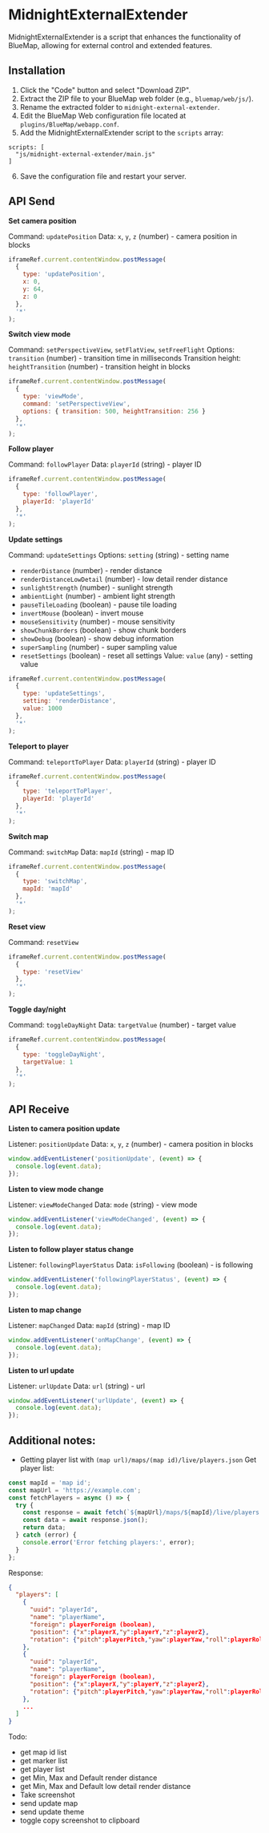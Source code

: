 # MidnightExternalExtender

MidnightExternalExtender is a script that enhances the functionality of BlueMap, allowing for external control and extended features.

## Installation

1. Click the "Code" button and select "Download ZIP".
2. Extract the ZIP file to your BlueMap web folder (e.g., `bluemap/web/js/`).
3. Rename the extracted folder to `midnight-external-extender`.
4. Edit the BlueMap Web configuration file located at `plugins/BlueMap/webapp.conf`.
5. Add the MidnightExternalExtender script to the `scripts` array:

```
scripts: [
  "js/midnight-external-extender/main.js"
]
```

6. Save the configuration file and restart your server.

## API Send

**Set camera position**


Command: `updatePosition`
Data: `x`, `y`, `z` (number) - camera position in blocks

```javascript
iframeRef.current.contentWindow.postMessage(
  { 
    type: 'updatePosition', 
    x: 0, 
    y: 64, 
    z: 0 
  }, 
  '*'
);
```


**Switch view mode**


Command: `setPerspectiveView`, `setFlatView`, `setFreeFlight`
Options: `transition` (number) - transition time in milliseconds
Transition height: `heightTransition` (number) - transition height in blocks

```javascript
iframeRef.current.contentWindow.postMessage(
  { 
    type: 'viewMode', 
    command: 'setPerspectiveView', 
    options: { transition: 500, heightTransition: 256 } 
  }, 
  '*'
);
```


**Follow player**


Command: `followPlayer`
Data: `playerId` (string) - player ID

```javascript
iframeRef.current.contentWindow.postMessage(
  { 
    type: 'followPlayer', 
    playerId: 'playerId' 
  }, 
  '*'
);
```


**Update settings**


Command: `updateSettings`
Options: `setting` (string) - setting name

- `renderDistance` (number) - render distance
- `renderDistanceLowDetail` (number) - low detail render distance
- `sunlightStrength` (number) - sunlight strength
- `ambientLight` (number) - ambient light strength
- `pauseTileLoading` (boolean) - pause tile loading
- `invertMouse` (boolean) - invert mouse
- `mouseSensitivity` (number) - mouse sensitivity
- `showChunkBorders` (boolean) - show chunk borders
- `showDebug` (boolean) - show debug information
- `superSampling` (number) - super sampling value
- `resetSettings` (boolean) - reset all settings
  Value: `value` (any) - setting value

```javascript
iframeRef.current.contentWindow.postMessage(
  { 
    type: 'updateSettings', 
    setting: 'renderDistance', 
    value: 1000 
  }, 
  '*'
);
```


**Teleport to player**


Command: `teleportToPlayer`
Data: `playerId` (string) - player ID

```javascript
iframeRef.current.contentWindow.postMessage(
  { 
    type: 'teleportToPlayer', 
    playerId: 'playerId' 
  }, 
  '*'
);
```


**Switch map**


Command: `switchMap`
Data: `mapId` (string) - map ID

```javascript
iframeRef.current.contentWindow.postMessage(
  { 
    type: 'switchMap', 
    mapId: 'mapId' 
  }, 
  '*'
);
```


**Reset view**


Command: `resetView`

```javascript
iframeRef.current.contentWindow.postMessage(
  { 
    type: 'resetView' 
  }, 
  '*'
);
```


**Toggle day/night**


Command: `toggleDayNight`
Data: `targetValue` (number) - target value

```javascript
iframeRef.current.contentWindow.postMessage(
  { 
    type: 'toggleDayNight', 
    targetValue: 1 
  }, 
  '*'
);
```

## API Receive


**Listen to camera position update**


Listener: `positionUpdate`
Data: `x`, `y`, `z` (number) - camera position in blocks

```javascript
window.addEventListener('positionUpdate', (event) => {
  console.log(event.data);
});
```


**Listen to view mode change**


Listener: `viewModeChanged`
Data: `mode` (string) - view mode

```javascript
window.addEventListener('viewModeChanged', (event) => {
  console.log(event.data);
});
```


**Listen to follow player status change**


Listener: `followingPlayerStatus`
Data: `isFollowing` (boolean) - is following

```javascript
window.addEventListener('followingPlayerStatus', (event) => {
  console.log(event.data);
});
```


**Listen to map change**


Listener: `mapChanged`
Data: `mapId` (string) - map ID

```javascript
window.addEventListener('onMapChange', (event) => {
  console.log(event.data);
});
```


**Listen to url update**


Listener: `urlUpdate`
Data: `url` (string) - url

```javascript
window.addEventListener('urlUpdate', (event) => {
  console.log(event.data);
});
```

## Additional notes:

- Getting player list with `(map url)/maps/(map id)/live/players.json`
  Get player list:

```javascript
const mapId = 'map id';
const mapUrl = 'https://example.com';
const fetchPlayers = async () => {
  try {
    const response = await fetch(`${mapUrl}/maps/${mapId}/live/players.json`);
    const data = await response.json();
    return data;
  } catch (error) {
    console.error('Error fetching players:', error);
  }
};
```

Response:

```json
{
  "players": [
    {
      "uuid": "playerId",
      "name": "playerName",
      "foreign": playerForeign (boolean),
      "position": {"x":playerX,"y":playerY,"z":playerZ},
      "rotation": {"pitch":playerPitch,"yaw":playerYaw,"roll":playerRoll}
    },
    {
      "uuid": "playerId",
      "name": "playerName",
      "foreign": playerForeign (boolean),
      "position": {"x":playerX,"y":playerY,"z":playerZ},
      "rotation": {"pitch":playerPitch,"yaw":playerYaw,"roll":playerRoll}
    },
    ...
  ]
}
```

Todo:

- get map id list
- get marker list
- get player list
- get Min, Max and Default render distance
- get Min, Max and Default low detail render distance
- Take screenshot
- send update map
- send update theme
- toggle copy screenshot to clipboard
